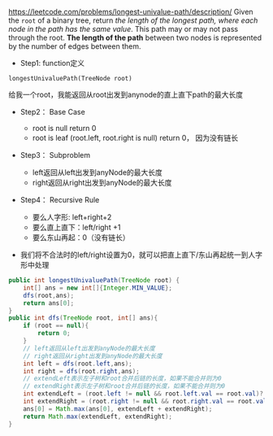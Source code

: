 https://leetcode.com/problems/longest-univalue-path/description/
Given the `root` of a binary tree, return _the length of the longest path, where each node in the path has the same value_. This path may or may not pass through the root.
**The length of the path** between two nodes is represented by the number of edges between them.

- Step1: function定义
```
longestUnivaluePath(TreeNode root)
```
给我一个root，我能返回从root出发到anynode的直上直下path的最大长度

- Step2： Base Case
	- root is null return 0
	- root is leaf (root.left, root.right is null) return 0， 因为没有链长

- Step3： Subproblem
	-  left返回从left出发到anyNode的最大长度
	- right返回从right出发到anyNode的最大长度

- Step4： Recursive Rule
	- 要么人字形: left+right+2
	- 要么直上直下：left/right +1
	- 要么东山再起：0（没有链长）

- 我们将不合法时的left/right设置为0，就可以把直上直下/东山再起统一到人字形中处理

```java
public int longestUnivaluePath(TreeNode root) {  
    int[] ans = new int[]{Integer.MIN_VALUE};  
    dfs(root,ans);  
    return ans[0];  
}  
public int dfs(TreeNode root, int[] ans){  
    if (root == null){  
        return 0;  
    }  
    // left返回从left出发到anyNode的最大长度  
    // right返回从right出发到anyNode的最大长度  
    int left = dfs(root.left,ans);  
    int right = dfs(root.right,ans);  
    // extendLeft表示左子树和root合并后链的长度，如果不能合并则为0  
    // extendRight表示左子树和root合并后链的长度，如果不能合并则为0  
    int extendLeft = (root.left != null && root.left.val == root.val)? left+1 : 0;  
    int extendRight = (root.right != null && root.right.val == root.val)? right+1 : 0;  
    ans[0] = Math.max(ans[0], extendLeft + extendRight);  
    return Math.max(extendLeft, extendRight);  
}
```
